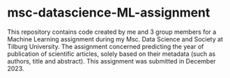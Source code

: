 # msc-datascience-ML-assignment
This repository contains code created by me and 3 group members for a Machine Learning assignment during my Msc. Data Science and Society at Tilburg University. The assignment concerned predicting the year of publication of scientific articles, solely based on their metadata (such as authors, title and abstract). This assignment was submitted in December 2023. 